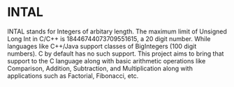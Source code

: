 # INTAL
INTAL stands for Integers of arbitary length. The maximum limit of Unsigned Long Int in C/C++ is 18446744073709551615, a 20 digit
number. While languages like C++/Java support classes of BigIntegers (100 digit numbers).
C by default has no such support. This project aims to bring that support to the C language
along with basic arithmetic operations like Comparison, Addition, Subtraction, and
Multiplication along with applications such as Factorial, Fibonacci, etc.


